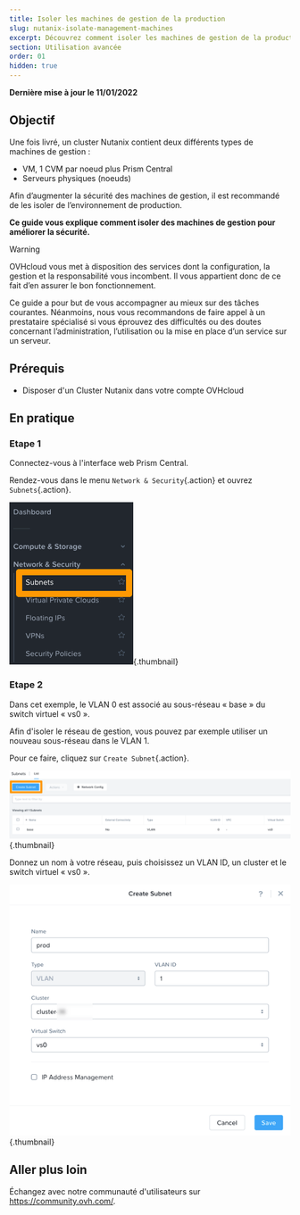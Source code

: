 ```yaml
---
title: Isoler les machines de gestion de la production
slug: nutanix-isolate-management-machines
excerpt: Découvrez comment isoler les machines de gestion de la production
section: Utilisation avancée
order: 01
hidden: true
---
```


**Dernière mise à jour le 11/01/2022**

## Objectif

Une fois livré, un cluster Nutanix contient deux différents types de machines de gestion :

- VM, 1 CVM par noeud plus Prism Central
- Serveurs physiques (noeuds)

Afin d’augmenter la sécurité des machines de gestion, il est recommandé de les isoler de l’environnement de production.

**Ce guide vous explique comment isoler des machines de gestion pour améliorer la sécurité.**

> [!warning]
> OVHcloud vous met à disposition des services dont la configuration, la gestion et la responsabilité vous incombent. Il vous appartient donc de ce fait d’en assurer le bon fonctionnement.
>
> Ce guide a pour but de vous accompagner au mieux sur des tâches courantes. Néanmoins, nous vous recommandons de faire appel à un prestataire spécialisé si vous éprouvez des difficultés ou des doutes concernant l’administration, l’utilisation ou la mise en place d’un service sur un serveur.
>

## Prérequis

- Disposer d'un Cluster Nutanix dans votre compte OVHcloud

## En pratique

### Etape 1

Connectez-vous à l'interface web Prism Central.

Rendez-vous dans le menu `Network & Security`{.action} et ouvrez `Subnets`{.action}.

![Prism Dasboard](images/prism1.png){.thumbnail}

### Etape 2

Dans cet exemple, le VLAN 0 est associé au sous-réseau « base » du switch virtuel « vs0 ».

Afin d'isoler le réseau de gestion, vous pouvez par exemple utiliser un nouveau sous-réseau dans le VLAN 1.

Pour ce faire, cliquez sur `Create Subnet`{.action}.

![Create Subnet](images/prism2.png){.thumbnail}

Donnez un nom à votre réseau, puis choisissez un VLAN ID, un cluster et le switch virtuel « vs0 ».

![Name Subnet](images/prism3.png){.thumbnail}

## Aller plus loin

Échangez avec notre communauté d'utilisateurs sur <https://community.ovh.com/>.
